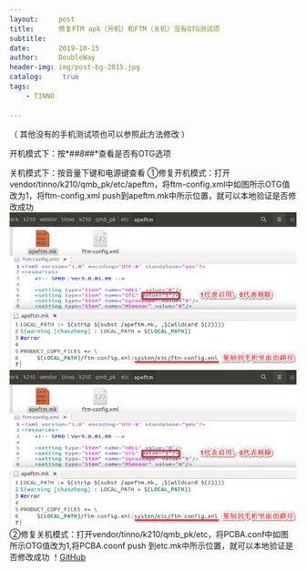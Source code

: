 ```yaml
---
layout:     post
title:      修复FTM apk（开机）和FTM（关机）没有OTG测试项
subtitle:   
date:       2019-10-15
author:     DoubleWay
header-img: img/post-bg-2015.jpg
catalog: 	 true
tags:
    - TINNO
    
---
```


（ 其他没有的手机测试项也可以参照此方法修改 ）

开机模式下：按*#*#8#*#*查看是否有OTG选项

关机模式下：按音量下键和电源键查看
①修复开机模式：打开vendor/tinno/k210/qmb_pk/etc/apeftm，将ftm-config.xml中如图所示OTG值改为1，将ftm-config.xml push到apeftm.mk中所示位置，就可以本地验证是否修改成功
![GitHub](https://raw.githubusercontent.com/DoubleWay/DoubleWay.github.io/master/img/2019-10-15/2019-10-15-1.1.png)
![GitHub](https://raw.githubusercontent.com/DoubleWay/DoubleWay.github.io/master/img/2019-10-15/2019-10-15-1.2.png)
②修复关机模式：打开vendor/tinno/k210/qmb_pk/etc，将PCBA.conf中如图所示OTG值改为1,将PCBA.coonf push 到etc.mk中所示位置，就可以本地验证是否修改成功
！[GitHub](https://raw.githubusercontent.com/DoubleWay/DoubleWay.github.io/master/img/2019-10-15/2019-10-15-1.3.png)
